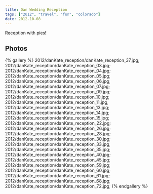 ```yaml
---
title: Dan Wedding Reception
tags: ["2012", "travel", "fun", "colorado"]
date: 2012-10-08
---
```

Reception with pies!

<h2>Photos</h2>
{% gallery %} 
2012/danKate_reception/danKate_reception_37.jpg;
2012/danKate_reception/danKate_reception_03.jpg;
2012/danKate_reception/danKate_reception_04.jpg;
2012/danKate_reception/danKate_reception_05.jpg;
2012/danKate_reception/danKate_reception_06.jpg;
2012/danKate_reception/danKate_reception_07.jpg;
2012/danKate_reception/danKate_reception_09.jpg;
2012/danKate_reception/danKate_reception_10.jpg;
2012/danKate_reception/danKate_reception_11.jpg;
2012/danKate_reception/danKate_reception_13.jpg;
2012/danKate_reception/danKate_reception_14.jpg;
2012/danKate_reception/danKate_reception_15.jpg;
2012/danKate_reception/danKate_reception_22.jpg;
2012/danKate_reception/danKate_reception_26.jpg;
2012/danKate_reception/danKate_reception_28.jpg;
2012/danKate_reception/danKate_reception_30.jpg;
2012/danKate_reception/danKate_reception_33.jpg;
2012/danKate_reception/danKate_reception_35.jpg;
2012/danKate_reception/danKate_reception_40.jpg;
2012/danKate_reception/danKate_reception_45.jpg;
2012/danKate_reception/danKate_reception_59.jpg;
2012/danKate_reception/danKate_reception_60.jpg;
2012/danKate_reception/danKate_reception_61.jpg;
2012/danKate_reception/danKate_reception_68.jpg;
2012/danKate_reception/danKate_reception_72.jpg;
{% endgallery %}
